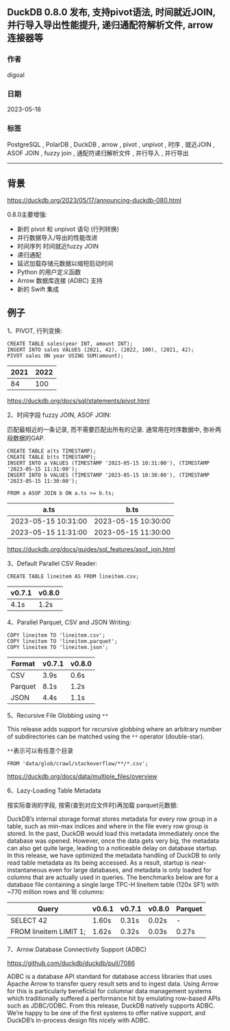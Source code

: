 ## DuckDB 0.8.0 发布, 支持pivot语法, 时间就近JOIN, 并行导入导出性能提升, 递归通配符解析文件, arrow 连接器等    
                                                                                                                        
### 作者                                                                                                  
digoal                                                                                                  
                                                                                                  
### 日期                                                                                                  
2023-05-18                                                                                              
                                                                                        
### 标签                                                                                                  
PostgreSQL , PolarDB , DuckDB , arrow , pivot , unpivot , 时序 , 就近JOIN , ASOF JOIN , fuzzy join , 通配符递归解析文件 , 并行导入 , 并行导出  
                                                                                                  
----                                                                                                  
                                                                                                  
## 背景      
https://duckdb.org/2023/05/17/announcing-duckdb-080.html  
  
0.8.0主要增强:  
- 新的 pivot 和 unpivot 语句 (行列转换)  
- 并行数据导入/导出的性能改进  
- 时间序列 时间就近fuzzy JOIN  
- 递归通配  
- 延迟加载存储元数据以缩短启动时间  
- Python 的用户定义函数  
- Arrow 数据库连接 (ADBC) 支持  
- 新的 Swift 集成  
  
## 例子  
1、PIVOT, 行列变换:  
  
```  
CREATE TABLE sales(year INT, amount INT);  
INSERT INTO sales VALUES (2021, 42), (2022, 100), (2021, 42);  
PIVOT sales ON year USING SUM(amount);  
```  
  
2021	|2022  
---|---  
84	|100  
  
https://duckdb.org/docs/sql/statements/pivot.html  
  
2、时间字段 fuzzy JOIN, ASOF JOIN:  
  
匹配最相近的一条记录, 而不需要匹配出所有的记录.  通常用在时序数据中, 弥补两段数据的GAP.   
  
```  
CREATE TABLE a(ts TIMESTAMP);  
CREATE TABLE b(ts TIMESTAMP);  
INSERT INTO a VALUES (TIMESTAMP '2023-05-15 10:31:00'), (TIMESTAMP '2023-05-15 11:31:00');  
INSERT INTO b VALUES (TIMESTAMP '2023-05-15 10:30:00'), (TIMESTAMP '2023-05-15 11:30:00');  
  
FROM a ASOF JOIN b ON a.ts >= b.ts;  
```  
  
a.ts	| b.ts  
---|---  
2023-05-15 10:31:00	| 2023-05-15 10:30:00  
2023-05-15 11:31:00	| 2023-05-15 11:30:00  
  
https://duckdb.org/docs/guides/sql_features/asof_join.html  
  
3、Default Parallel CSV Reader:  
  
```  
CREATE TABLE lineitem AS FROM lineitem.csv;  
```  
  
v0.7.1	| v0.8.0  
---|---  
4.1s	| 1.2s  
  
4、Parallel Parquet, CSV and JSON Writing:  
  
```  
COPY lineitem TO 'lineitem.csv';  
COPY lineitem TO 'lineitem.parquet';  
COPY lineitem TO 'lineitem.json';  
```  
  
Format	| v0.7.1	| v0.8.0  
---|---|---  
CSV	|3.9s	|0.6s  
Parquet	|8.1s	|1.2s  
JSON	|4.4s	|1.1s  
  
5、Recursive File Globbing using `**`  
  
This release adds support for recursive globbing where an arbitrary number of subdirectories can be matched using the `**` operator (double-star).  
  
`**`表示可以有任意个目录  
  
```  
FROM 'data/glob/crawl/stackoverflow/**/*.csv';  
```  

https://duckdb.org/docs/data/multiple_files/overview  
  
  
6、Lazy-Loading Table Metadata  
  
按实际查询的字段, 按需(查到对应文件时)再加载 parquet元数据:  
  
DuckDB’s internal storage format stores metadata for every row group in a table, such as min-max indices and where in the file every row group is stored. In the past, DuckDB would load this metadata immediately once the database was opened. However, once the data gets very big, the metadata can also get quite large, leading to a noticeable delay on database startup. In this release, we have optimized the metadata handling of DuckDB to only read table metadata as its being accessed. As a result, startup is near-instantaneous even for large databases, and metadata is only loaded for columns that are actually used in queries. The benchmarks below are for a database file containing a single large TPC-H lineitem table (120x SF1) with ~770 million rows and 16 columns:  
  
Query	| v0.6.1	|v0.7.1	|v0.8.0	|Parquet  
---|---|---|---|---  
SELECT 42	|1.60s|	0.31s	|0.02s|	-  
FROM lineitem LIMIT 1;	|1.62s	|0.32s	|0.03s	|0.27s  
  
  
7、Arrow Database Connectivity Support (ADBC)  
  
https://github.com/duckdb/duckdb/pull/7086  
  
ADBC is a database API standard for database access libraries that uses Apache Arrow to transfer query result sets and to ingest data. Using Arrow for this is particularly beneficial for columnar data management systems which traditionally suffered a performance hit by emulating row-based APIs such as JDBC/ODBC. From this release, DuckDB natively supports ADBC. We’re happy to be one of the first systems to offer native support, and DuckDB’s in-process design fits nicely with ADBC.  
  

